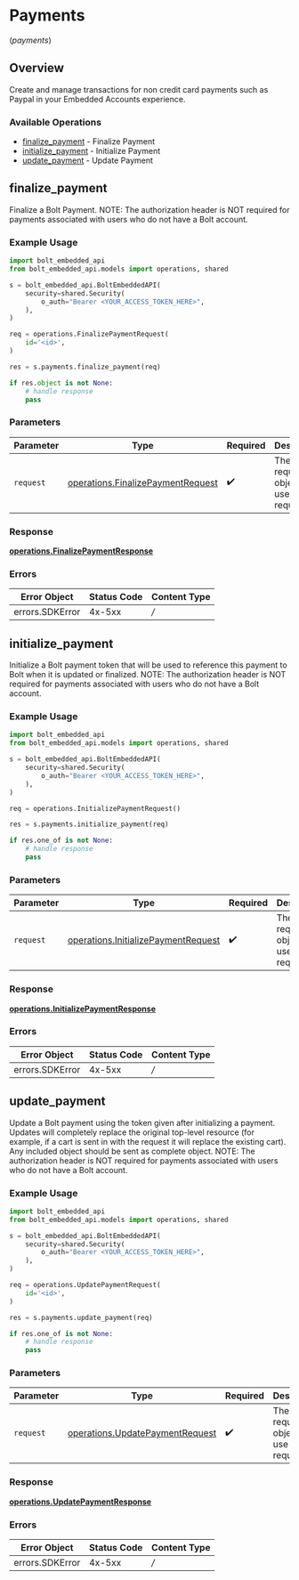 # Payments
(*payments*)

## Overview

Create and manage transactions for non credit card payments such as Paypal in your Embedded Accounts experience.


### Available Operations

* [finalize_payment](#finalize_payment) - Finalize Payment
* [initialize_payment](#initialize_payment) - Initialize Payment
* [update_payment](#update_payment) - Update Payment

## finalize_payment

Finalize a Bolt Payment. NOTE: The authorization header is NOT required for payments associated with users who do not have a Bolt account.


### Example Usage

```python
import bolt_embedded_api
from bolt_embedded_api.models import operations, shared

s = bolt_embedded_api.BoltEmbeddedAPI(
    security=shared.Security(
        o_auth="Bearer <YOUR_ACCESS_TOKEN_HERE>",
    ),
)

req = operations.FinalizePaymentRequest(
    id='<id>',
)

res = s.payments.finalize_payment(req)

if res.object is not None:
    # handle response
    pass

```

### Parameters

| Parameter                                                                              | Type                                                                                   | Required                                                                               | Description                                                                            |
| -------------------------------------------------------------------------------------- | -------------------------------------------------------------------------------------- | -------------------------------------------------------------------------------------- | -------------------------------------------------------------------------------------- |
| `request`                                                                              | [operations.FinalizePaymentRequest](../../models/operations/finalizepaymentrequest.md) | :heavy_check_mark:                                                                     | The request object to use for the request.                                             |


### Response

**[operations.FinalizePaymentResponse](../../models/operations/finalizepaymentresponse.md)**
### Errors

| Error Object    | Status Code     | Content Type    |
| --------------- | --------------- | --------------- |
| errors.SDKError | 4x-5xx          | */*             |

## initialize_payment

Initialize a Bolt payment token that will be used to reference this payment to Bolt when it is updated or finalized. NOTE: The authorization header is NOT required for payments associated with users who do not have a Bolt account.


### Example Usage

```python
import bolt_embedded_api
from bolt_embedded_api.models import operations, shared

s = bolt_embedded_api.BoltEmbeddedAPI(
    security=shared.Security(
        o_auth="Bearer <YOUR_ACCESS_TOKEN_HERE>",
    ),
)

req = operations.InitializePaymentRequest()

res = s.payments.initialize_payment(req)

if res.one_of is not None:
    # handle response
    pass

```

### Parameters

| Parameter                                                                                  | Type                                                                                       | Required                                                                                   | Description                                                                                |
| ------------------------------------------------------------------------------------------ | ------------------------------------------------------------------------------------------ | ------------------------------------------------------------------------------------------ | ------------------------------------------------------------------------------------------ |
| `request`                                                                                  | [operations.InitializePaymentRequest](../../models/operations/initializepaymentrequest.md) | :heavy_check_mark:                                                                         | The request object to use for the request.                                                 |


### Response

**[operations.InitializePaymentResponse](../../models/operations/initializepaymentresponse.md)**
### Errors

| Error Object    | Status Code     | Content Type    |
| --------------- | --------------- | --------------- |
| errors.SDKError | 4x-5xx          | */*             |

## update_payment

Update a Bolt payment using the token given after initializing a payment.  Updates will completely replace the original top-level resource (for example, if a cart is sent in with the request it will replace the existing cart).  Any included object should be sent as complete object. NOTE: The authorization header is NOT required for payments associated with users who do not have a Bolt account.


### Example Usage

```python
import bolt_embedded_api
from bolt_embedded_api.models import operations, shared

s = bolt_embedded_api.BoltEmbeddedAPI(
    security=shared.Security(
        o_auth="Bearer <YOUR_ACCESS_TOKEN_HERE>",
    ),
)

req = operations.UpdatePaymentRequest(
    id='<id>',
)

res = s.payments.update_payment(req)

if res.one_of is not None:
    # handle response
    pass

```

### Parameters

| Parameter                                                                          | Type                                                                               | Required                                                                           | Description                                                                        |
| ---------------------------------------------------------------------------------- | ---------------------------------------------------------------------------------- | ---------------------------------------------------------------------------------- | ---------------------------------------------------------------------------------- |
| `request`                                                                          | [operations.UpdatePaymentRequest](../../models/operations/updatepaymentrequest.md) | :heavy_check_mark:                                                                 | The request object to use for the request.                                         |


### Response

**[operations.UpdatePaymentResponse](../../models/operations/updatepaymentresponse.md)**
### Errors

| Error Object    | Status Code     | Content Type    |
| --------------- | --------------- | --------------- |
| errors.SDKError | 4x-5xx          | */*             |
